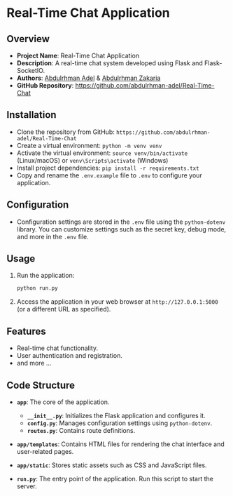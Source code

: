 # Real-Time Chat Application

## Overview

- **Project Name**: Real-Time Chat Application
- **Description**: A real-time chat system developed using Flask and Flask-SocketIO.
- **Authors**: [Abdulrhman Adel](https://github.com/abdulrhman-adel) & [Abdulrhman Zakaria]()
- **GitHub Repository**: https://github.com/abdulrhman-adel/Real-Time-Chat


## Installation

- Clone the repository from GitHub: `https://github.com/abdulrhman-adel/Real-Time-Chat` 
- Create a virtual environment: `python -m venv venv`
- Activate the virtual environment: `source venv/bin/activate` (Linux/macOS) or `venv\Scripts\activate` (Windows)
- Install project dependencies: `pip install -r requirements.txt`
- Copy and rename the `.env.example` file to `.env` to configure your application.

## Configuration

- Configuration settings are stored in the `.env` file using the `python-dotenv` library. You can customize settings such as the secret key, debug mode, and more in the `.env` file.

## Usage

1. Run the application:

    ```bash
    python run.py
    ```

2. Access the application in your web browser at `http://127.0.0.1:5000` (or a different URL as specified).

## Features

- Real-time chat functionality.
- User authentication and registration.
- and more ... 

## Code Structure

- **`app`**: The core of the application.
    - **`__init__.py`**: Initializes the Flask application and configures it.
    - **`config.py`**: Manages configuration settings using `python-dotenv`.
    - **`routes.py`**: Contains route definitions.


- **`app/templates`**: Contains HTML files for rendering the chat interface and user-related pages.

- **`app/static`**: Stores static assets such as CSS and JavaScript files.

- **`run.py`**: The entry point of the application. Run this script to start the server.

